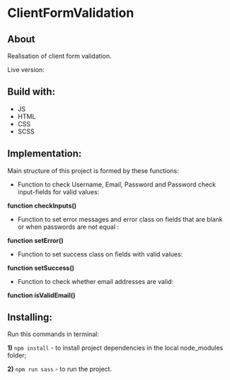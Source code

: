 # ClientFormValidation
## About
Realisation of client form validation.

Live version:
## Build with:
* JS
* HTML
* CSS
* SCSS
## Implementation:
Main structure of this project is formed by these functions:

* Function to check Username, Email, Password and Password check input-fields for valid values:

**function checkInputs()**


* Function to set error messages and error class on fields that are blank or when passwords are not equal :

**function setError()**

* Function to set success class on fields with valid values:

**function setSuccess()**

* Function to check whether email addresses are valid:

**function isValidEmail()**
## Installing:
Run this commands in terminal:

**1)** `npm install` - to install project dependencies in the local node_modules folder;

**2)** `npm run sass` - to run the project.

